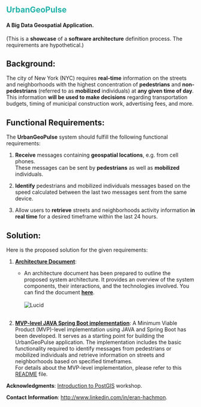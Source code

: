 ## <font color="LightSeaGreen">UrbanGeoPulse</font>
#### A Big Data Geospatial Application.
(This is a **showcase** of a **software architecture** definition process. The requirements are hypothetical.)

## Background:
The city of New York (NYC) requires **real-time** information on the streets and neighborhoods with the highest concentration of **pedestrians** and **non-pedestrians** (referred to as **mobilized** individuals) at **any given time of day**.<br> 
This information **will be used to make decisions** regarding transportation budgets, timing of municipal construction work, advertising fees, and more.

## Functional Requirements:
The **UrbanGeoPulse** system should fulfill the following functional requirements:

1. **Receive** messages containing **geospatial locations**, e.g. from cell phones.<br>
These messages can be sent by **pedestrians** as well as **mobilized** individuals.

2. **Identify** pedestrians and mobilized individuals messages based on the speed calculated between the last two messages sent from the same device.

3. Allow users to **retrieve** streets and neighborhoods activity information **in real time** for a desired timeframe within the last 24 hours.

## Solution:
Here is the proposed solution for the given requirements:

1. [**Architecture Document**](architecture/architecture-document-phase-1-REST.md):
   - An architecture document has been prepared to outline the proposed system architecture. It provides an overview of the system components, their interactions, and the technologies involved. You can find the document **[here](architecture/architecture-document-phase-1-REST.md)**.<br><br>
   ![Lucid](https://lucid.app/publicSegments/view/fe3f96c3-2e63-4cf1-b23a-03835ab8bf11/image.jpeg "System diagram")<br><br>
     
2. [**MVP-level JAVA Spring Boot implementation**](mvp-level-implementation/README.md):
   A Minimum Viable Product (MVP)-level implementation using JAVA and Spring Boot has been developed. It serves as a starting point for building the UrbanGeoPulse application. The implementation includes the basic functionality required to identify messages from pedestrians or mobilized individuals and retrieve information on streets and neighborhoods based on specified timeframes.<br>
   For details about the MVP-level implementation, please refer to this [README](mvp-level-implementation/README.md) file.

**Acknowledgments**: [Introduction to PostGIS](https://postgis.net/workshops/postgis-intro) workshop.

**Contact Information**: http://www.linkedin.com/in/eran-hachmon.


